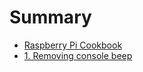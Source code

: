 # Summary

* [Raspberry Pi Cookbook](README.md)
* [1. Removing console beep](001-removing-console-beep.md)

